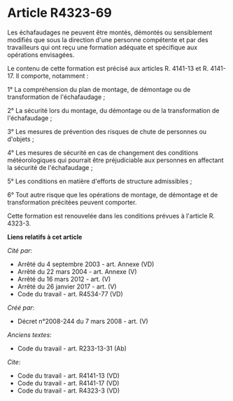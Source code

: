 # Article R4323-69

Les échafaudages ne peuvent être montés, démontés ou sensiblement modifiés que sous la direction d'une personne compétente et
par des travailleurs qui ont reçu une formation adéquate et spécifique aux opérations envisagées. 

Le contenu de cette formation est précisé aux articles R. 4141-13 et R. 4141-17. Il comporte, notamment : 

1° La compréhension du plan de montage, de démontage ou de transformation de l'échafaudage ; 

2° La sécurité lors du montage, du démontage ou de la transformation de l'échafaudage ; 

3° Les mesures de prévention des risques de chute de personnes ou d'objets ; 

4° Les mesures de sécurité en cas de changement des conditions météorologiques qui pourrait être préjudiciable aux personnes
en affectant la sécurité de l'échafaudage ; 

5° Les conditions en matière d'efforts de structure admissibles ; 

6° Tout autre risque que les opérations de montage, de démontage et de transformation précitées peuvent comporter. 

Cette formation est renouvelée dans les conditions prévues à l'article R. 4323-3.

**Liens relatifs à cet article**

_Cité par_:

  - Arrêté du 4 septembre 2003 - art. Annexe (VD)
  - Arrêté du 22 mars 2004 - art. Annexe (V)
  - Arrêté du 16 mars 2012 - art. (V)
  - Arrêté du 26 janvier 2017 - art. (V)
  - Code du travail - art. R4534-77 (VD)

_Créé par_:

  - Décret n°2008-244 du 7 mars 2008 - art. (V)

_Anciens textes_:

  - Code du travail - art. R233-13-31 (Ab)

_Cite_:

  - Code du travail - art. R4141-13 (VD)
  - Code du travail - art. R4141-17 (VD)
  - Code du travail - art. R4323-3 (VD)
